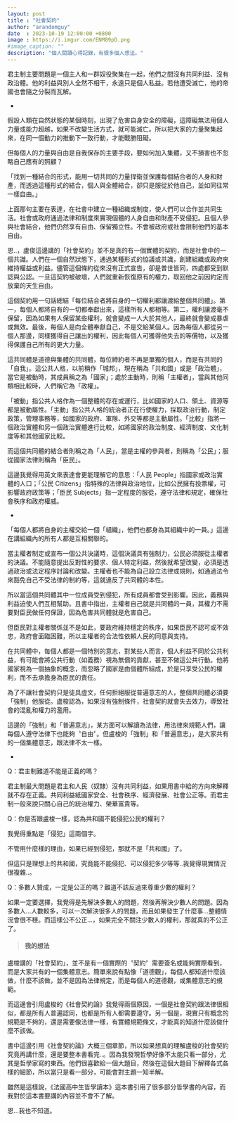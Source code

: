 ```yaml
---
layout: post
title : "社會契約"
author: "arandomguy"
date  : 2023-10-19 12:00:00 +0800
image : https://i.imgur.com/ENM89pD.png
#image_caption: ""
description: "個人閱讀心得記錄，有很多個人想法。"
---
```


君主制主要問題是一個主人和一群奴役聚集在一起，他們之間沒有共同利益、沒有政治體。他的利益與別人全然不相干，永遠只是個人私益。若他遭受滅亡，他的帝國也會隨之分裂而瓦解。

<!--more-->

-

假設人類在自然狀態的某個時刻，出現了危害自身安全的障礙，這障礙無法用個人力量或能力超越，如果不改變生活方式，就可能滅亡。所以把大家的力量聚集起來，在同一個動力的推動下一致行動，才能戰勝阻礙。

但每個人的力量與自由是自我保存的主要手段，要如何加入集體，又不損害也不忽略自己應有的照顧？

「找到一種結合的形式，能用一切共同的力量捍衛並保護每個結合者的人身和財產，而透過這種形式的結合，個人與全體結合，卻只是服從於他自己，並如同往常一樣自由。」

上面那句主要在表達，在社會中建立一種組織或制度，使人們可以合作並共同生活。社會或政府通過法律和制度來實現個體的人身自由和財產不受侵犯。且個人參與社會結合，他們仍然享有自由、保留獨立性。不會被政府或社會限制他們的基本自由。

恩..，盧俊這邊講的「社會契約」並不是真的有一個實體的契約，而是社會中的一個共識。人們在一個自然狀態下，通過某種形式的協議或共識，創建組織或政府來維持權益或利益。儘管這個條約從來沒有正式宣告，卻是普世皆同，四處都受到默認與公認。一旦這契約被破壞，人們就重新恢復原有的權力，取回他之前因約定而放棄的天生自由。

這個契約用一句話總結「每位結合者將自身的一切權利都讓渡給整個共同體」。第一，每個人都將自有的一切都奉獻出來，這樣所有人都相等。第二，權利讓渡毫不保留，因為如果有人保留某些權利，就會變成一人大於其他人，最終就會變成暴虐或無效。最後，每個人是向全體奉獻自己，不是交給某個人。因為每個人都從另一個人那邊，同樣獲得自己讓出的權利，因此每個人可獲得他失去的等價物，以及獲得保護自己所有的更大力量。

這共同體是道德與集體的共同體，每位締約者不再是單獨的個人，而是有共同的「自我」。這公共人格，以前稱作「城邦」，現在稱為「共和國」或是「政治體」，當它是被動時，其成員稱之為「國家」；處於主動時，則稱「主權者」，當與其他同類相比較時，人們稱它為「政權」。

「被動」指公共人格作為一個整體的存在或運行，比如國家的人口、領土、資源等都是被動屬性。「主動」指公共人格的統治者正在行使權力，採取政治行動，制定政策，管理事務等，如國家的政府、軍隊、外交等都是主動屬性。「比較」指將一個政治實體和另一個政治實體進行比較，如將國家的政治制度、經濟制度、文化制度等和其他國家比較。

而這個共同體的結合者則稱之為「人民」，當是主權的參與者，則稱為「公民」；服從國家法律則稱為「臣民」。

這邊我覺得用英文來表達會更能理解它的意思：「人民 People」指國家或政治實體的人口；「公民 Citizens」指特殊的法律與政治地位，比如公民擁有投票權，可影響政府政策等；「臣民 Subjects」指一定程度的服從，遵守法律和規定，確保社會秩序和政府權威。

-

「每個人都將自身的主權交給一個「組織」，他們也都身為其組織中的一員。」這邊在講組織內的所有人都是互相關聯的。

當主權者制定或宣布一個公共決議時，這個決議具有強制力，公民必須服從主權者的決議。不能隨意提出反對性的要求、個人特定利益，然後就希望改變，必須是透過政治或法定程序討論和改變。主權者也不能為自己設立法律或規則，如通過法令來豁免自己不受法律的制約等，這就違反了共同體的本性。

所以當這個共同體其中一位成員受到侵犯，所有成員都會受到影響。因此，義務與利益迫使人們互相幫助。且書中指出，主權者自己就是共同體的一員，其權力不需要對臣民做任何保證，因為危害共同體就是危害自己。

但臣民對主權者關係並不是如此，要政府維持穩定的秩序，如果臣民不認可或不效忠，政府會面臨困難，所以主權者的合法性依賴人民的同意與支持。

在共同體中，每個人都是一個特別的意志，對某些人而言，個人利益不同於公共利益，有可能會將公共行動（如義務）視為無償的貢獻，甚至不做這公共行動。他將國家視為一個抽象的概念，而忽略了國家是由個體所組成，於是只享受公民的權利，而不去承擔身為臣民的責任。

為了不讓社會契約只是徒具虛文，任何拒絕服從普遍意志的人，整個共同體必須要「強制」他服從。盧梭認為，如果沒有強制條件，社會契約就會失去效力，導致社會的混亂和權力的濫用。

這邊的「強制」和「普遍意志」，某方面可以解讀為法律，用法律來規範人們，讓每個人遵守法律下也能夠〝自由〞。但盧梭的「強制」和「普遍意志」，是大家共有的一個集體意志，跟法律不太一樣。

-

Q：君主制難道不能是正義的嗎？

君主制最大問題是君主和人民（奴隸）沒有共同利益，如果用書中給的方向來解釋就不存在正義。共同利益紙國家安全、社會秩序、經濟發展、社會公正等。而君主制一般來說只關心自己的統治權力、榮華富貴等。

Q：你是否跟盧梭一樣，認為共和國不能侵犯公民的權利？

我覺得重點是「侵犯」這兩個字。

不管用什麼樣的理由，如果已經到侵犯，那就不是「共和國」了。

但這只是理想上的共和國，究竟能不能侵犯、可以侵犯多少等等..我覺得現實情況很複雜..。

Q：多數人贊成，一定是公正的嗎？難道不該反過來尊重少數的權利？

如果一定要選擇，我覺得是先解決多數人的問題，然後再解決少數人的問題。因為多數人…人數較多，可以一次解決很多人的問題，而且如果發生了什麼事…整體情況會很不穩。而這樣公不公正…，如果完全不關注少數人的權利，那就真的不公正了。

> #### 我的想法

盧梭講的「社會契約」，並不是有一個實際的〝契約〞需要簽名或能夠實際看到，而是大家共有的一個集體意志。簡單來說有點像「道德觀」，每個人都知道什麼該做，什麼不該做，並不是因為法律規定，而是每個人的道德觀，或集體意志的規範。

而這邊會引用盧梭的《社會契約論》我覺得兩個原因，一個是社會契約跟法律很相似，都是所有人普遍認同，也都是所有人都需要遵守。另一個是，現實只有概念的規範是不夠的，還是需要像法律一樣，有實體規範條文，才能真的知道什麼該做什麼不該做。

書中這邊引用《社會契約論》大概三個章節，所以如果想真的理解盧梭的社會契約究竟再講什麼，還是要整本書看完..。因為我發現哲學好像不太能只看一部分，尤其是哲學家寫的東西。他們很喜歡給一個大題目，然後在這個大題目下解釋各式各樣的細節，所以當只是看一部分，可能會對主題一知半解。

雖然是這樣說，《法國高中生哲學讀本》這本書引用了很多部分哲學書的內容，而我對於這本書要講的內容並不會不了解。

恩…我也不知道。

<!--END-->